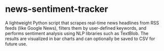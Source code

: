 # news-sentiment-tracker
A lightweight Python script that scrapes real-time news headlines from RSS feeds (like Google News), filters them by user-defined keywords, and performs sentiment analysis using NLP libraries such as TextBlob. The results are visualized in bar charts and can optionally be saved to CSV for future use.
